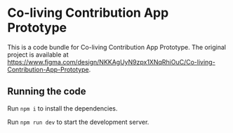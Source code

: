
  # Co-living Contribution App Prototype

  This is a code bundle for Co-living Contribution App Prototype. The original project is available at https://www.figma.com/design/NKKAgUyN9zpx1XNqRhiOuC/Co-living-Contribution-App-Prototype.

  ## Running the code

  Run `npm i` to install the dependencies.

  Run `npm run dev` to start the development server.
  